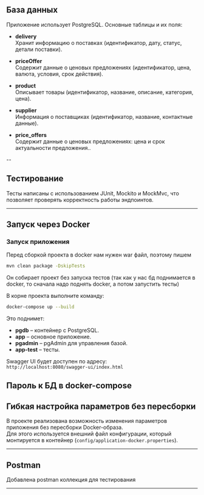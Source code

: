 
## База данных

Приложение использует PostgreSQL. Основные таблицы и их поля:

- **delivery**  
  Хранит информацию о поставках (идентификатор, дату, статус, детали поставки).

- **priceOffer**  
  Содержит данные о ценовых предложениях (идентификатор, цена, валюта, условия, срок действия).

- **product**  
  Описывает товары (идентификатор, название, описание, категория, цена).

- **supplier**  
  Информация о поставщиках (идентификатор, название, контактные данные).
  
- **price_offers**  
  Содержит данные о ценовых предложениях: цена и срок актуальности предложения..

--
## Тестирование

Тесты написаны с использованием JUnit, Mockito и MockMvc, что позволяет проверять корректность работы эндпоинтов.

---

## Запуск через Docker

### Запуск приложения
Перед сборкой проекта в docker нам нужен war файл, поэтому пишем
  ```bash
mvn clean package -DskipTests
  ```

Он собирает проект без запуска тестов (так как у нас бд поднимается в docker, то сначала надо поднять docker, 
а потом запустить тесты)

В корне проекта выполните команду:
   ```bash
   docker-compose up --build
   ```
   Это поднимет:
   - **pgdb** – контейнер с PostgreSQL.
   - **app** – основное приложение.
   - **pgadmin** – pgAdmin для управления базой.
   -  **app-test** – тесты.

Swagger UI будет доступен по адресу:  
`http://localhost:8080/swagger-ui/index.html`

Пароль к БД в docker-compose
---

## Гибкая настройка параметров без пересборки

В проекте реализована возможность изменения параметров приложения без пересборки Docker-образа.  
Для этого используется внешний файл конфигурации, который монтируется в контейнер (`config/application-docker.properties`). 

---

## Postman

Добавлена postman коллекция для тестирования

---


